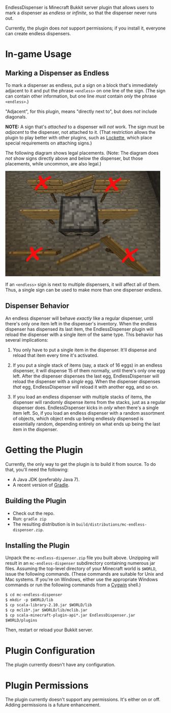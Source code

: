 EndlessDispenser is Minecraft Bukkit server plugin that allows users to mark
a dispenser as _endless_ or _infinite_, so that the dispenser never runs out.

Currently, the plugin does *not* support permissions; if you install it,
everyone can create endless dispensers.

# In-game Usage

## Marking a Dispenser as Endless

To mark a dispenser as endless, put a sign on a block that's immediately
adjacent to it and put the phrase `<endless>` on one line of the sign.
(The sign can contain other information, but one line _must_ contain _only_
the phrase `<endless>`.)

"Adjacent", for this plugin, means "directly next to", but does _not_ include
diagonals.

**NOTE:** A sign that's _attached_ to a dispenser will _not_ work. The sign
must be _adjacent_ to the dispenser, not attached to it. (That restriction
allows the plugin to play better with other plugins, such as [Lockette][],
which place special requirements on attaching signs.)

[Lockette]: http://dev.bukkit.org/bukkit-plugins/lockette/

The following diagram shows legal placements. (Note: The diagram does
_not_ show signs directly above and below the dispenser, but those placements,
while uncommon, are also legal.)

<img src="placement.png" style="width: 487px; margin-left: auto; margin-right: auto"/>

If an `<endless>` sign is next to multiple dispensers, it will affect all of
them. Thus, a single sign can be used to make more than one dispenser
endless.

## Dispenser Behavior

An endless dispenser will behave _exactly_ like a regular dispenser, until
there's only one item left in the dispenser's inventory. When the endless
dispenser has dispensed its last item, the EndlessDispenser plugin will
reload the dispenser with a single item of the same type. This behavior has
several implications:

1. You only have to put a single item in the dispenser. It'll dispense and
   reload that item every time it's activated.

2. If you put a single stack of items (say, a stack of 16 eggs) in an
   endless dispenser, it will dispense 15 of them normally, until there's only
   one egg left. After the dispenser dispenses the last egg, EndlessDispenser
   will reload the dispenser with a _single_ egg. When the dispenser dispenses
   _that_ egg, EndlessDispenser will reload it with another egg, and so on.

3. If you load an endless dispenser with multiple stacks of items, the
   dispenser will randomly dispense items from the stacks, just as a regular
   dispenser does. EndlessDispenser kicks in _only_ when there's a single
   item left. So, if you load an endless dispenser with a random assortment
   of objects, which object ends up being endlessly dispensed is essentially
   random, depending entirely on what ends up being the last item in the
   dispenser.

# Getting the Plugin

Currently, the only way to get the plugin is to build it from source. To do
that, you'll need the following:

* A Java JDK (preferably Java 7).
* A recent version of [Gradle](http://gradle.org).

## Building the Plugin

* Check out the repo.
* Run: `gradle zip`
* The resulting distribution is in `build/distributions/mc-endless-dispenser.zip`.

## Installing the Plugin

Unpack the `mc-endless-dispenser.zip` file you built above. Unzipping will
result in an `mc-endless-dispenser` subdirectory containing numerous jar files.
Assuming the top-level directory of your Minecraft world is `$WORLD`, issue the
following commands. (These commands are suitable for Unix and Mac systems. If
you're on Windows, either use the appropriate Windows commands or run the
following commands from a [Cygwin](http://www.cygwin.com/) shell.)

    $ cd mc-endless-dispenser
    $ mkdir -p $WORLD/lib
    $ cp scala-library-2.10.jar $WORLD/lib
    $ cp mclib*.jar $WORLD/lib/mclib.jar
    $ cp scala-minecraft-plugin-api*.jar EndlessDispenser.jar $WORLD/plugins

Then, restart or reload your Bukkit server.

# Plugin Configuration

The plugin currently doesn't have any configuration.

# Plugin Permissions

The plugin currently doesn't support any permissions. It's either on or off.
Adding permissions is a future enhancement.
